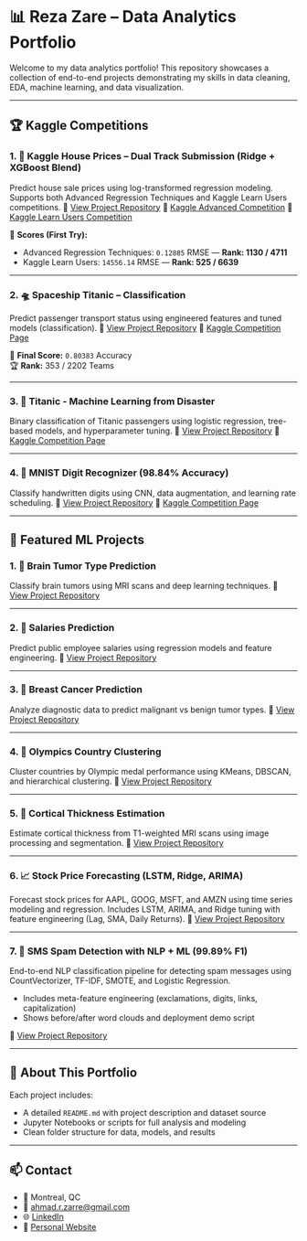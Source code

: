 # 📊 Reza Zare – Data Analytics Portfolio

Welcome to my data analytics portfolio! This repository showcases a collection of end-to-end projects demonstrating my skills in data cleaning, EDA, machine learning, and data visualization.

---

## 🏆 Kaggle Competitions

### 1. 🏡 Kaggle House Prices – Dual Track Submission (Ridge + XGBoost Blend)
Predict house sale prices using log-transformed regression modeling. Supports both Advanced Regression Techniques and Kaggle Learn Users competitions.
🔗 [View Project Repository](https://github.com/arezazare/kaggle-house-prices-prediction_dual_track)
🔗 [Kaggle Advanced Competition](https://www.kaggle.com/competitions/house-prices-advanced-regression-techniques)
🔗 [Kaggle Learn Users Competition](https://www.kaggle.com/competitions/home-data-for-ml-course)

🎯 **Scores (First Try):**  
- Advanced Regression Techniques: `0.12885` RMSE — **Rank: 1130 / 4711**  
- Kaggle Learn Users: `14556.14` RMSE — **Rank: 525 / 6639**

---

### 2. 🛸 Spaceship Titanic – Classification
Predict passenger transport status using engineered features and tuned models (classification).
🔗 [View Project Repository](https://github.com/arezazare/kaggle-spaceship-survival-prediction)
🔗 [Kaggle Competition Page](https://www.kaggle.com/competitions/spaceship-titanic)

🎯 **Final Score:** `0.80383` Accuracy  
🏆 **Rank:** 353 / 2202 Teams

---

### 3. 🚢 Titanic - Machine Learning from Disaster
Binary classification of Titanic passengers using logistic regression, tree-based models, and hyperparameter tuning.
🔗 [View Project Repository](https://github.com/arezazare/kaggle-titanic-survival-prediction)
🔗 [Kaggle Competition Page](https://www.kaggle.com/competitions/titanic)

---

### 4. 🔢 MNIST Digit Recognizer (98.84% Accuracy)
Classify handwritten digits using CNN, data augmentation, and learning rate scheduling.
🔗 [View Project Repository](https://github.com/arezazare/kaggle-mnist-digit-recognizer)
🔗 [Kaggle Competition Page](https://www.kaggle.com/c/digit-recognizer)

---

## 🚀 Featured ML Projects

### 1. 🧠 Brain Tumor Type Prediction
Classify brain tumors using MRI scans and deep learning techniques.
🔗 [View Project Repository](https://github.com/arezazare/brain-tumor-prediction)

---

### 2. 💼 Salaries Prediction
Predict public employee salaries using regression models and feature engineering.
🔗 [View Project Repository](https://github.com/arezazare/salaries-prediction)

---

### 3. 🧬 Breast Cancer Prediction
Analyze diagnostic data to predict malignant vs benign tumor types.
🔗 [View Project Repository](https://github.com/arezazare/breast-cancer-prediction)

---

### 4. 🏅 Olympics Country Clustering
Cluster countries by Olympic medal performance using KMeans, DBSCAN, and hierarchical clustering.
🔗 [View Project Repository](https://github.com/arezazare/olympics-country-clustering)

---

### 5. 🧠 Cortical Thickness Estimation
Estimate cortical thickness from T1-weighted MRI scans using image processing and segmentation.
🔗 [View Project Repository](https://github.com/arezazare/cortical-thickness-estimation)

---

### 6. 📈 Stock Price Forecasting (LSTM, Ridge, ARIMA)

Forecast stock prices for AAPL, GOOG, MSFT, and AMZN using time series modeling and regression.
Includes LSTM, ARIMA, and Ridge tuning with feature engineering (Lag, SMA, Daily Returns).
🔗 [View Project Repository](https://github.com/arezazare/stock-price-forecasting)

---

### 7. 📢 SMS Spam Detection with NLP + ML (99.89% F1)
End-to-end NLP classification pipeline for detecting spam messages using CountVectorizer, TF-IDF, SMOTE, and Logistic Regression.
- Includes meta-feature engineering (exclamations, digits, links, capitalization)
- Shows before/after word clouds and deployment demo script

🔗 [View Project Repository](https://github.com/arezazare/nlp-sms-spam-detector)

---

## 📂 About This Portfolio

Each project includes:
- A detailed `README.md` with project description and dataset source
- Jupyter Notebooks or scripts for full analysis and modeling
- Clean folder structure for data, models, and results

---

## 📫 Contact

- 📍 Montreal, QC  
- 📧 [ahmad.r.zarre@gmail.com](mailto:ahmad.r.zarre@gmail.com)  
- 🌐 [LinkedIn](https://www.linkedin.com/in/arezazare/)  
- 🧠 [Personal Website](https://arezazare.github.io)

